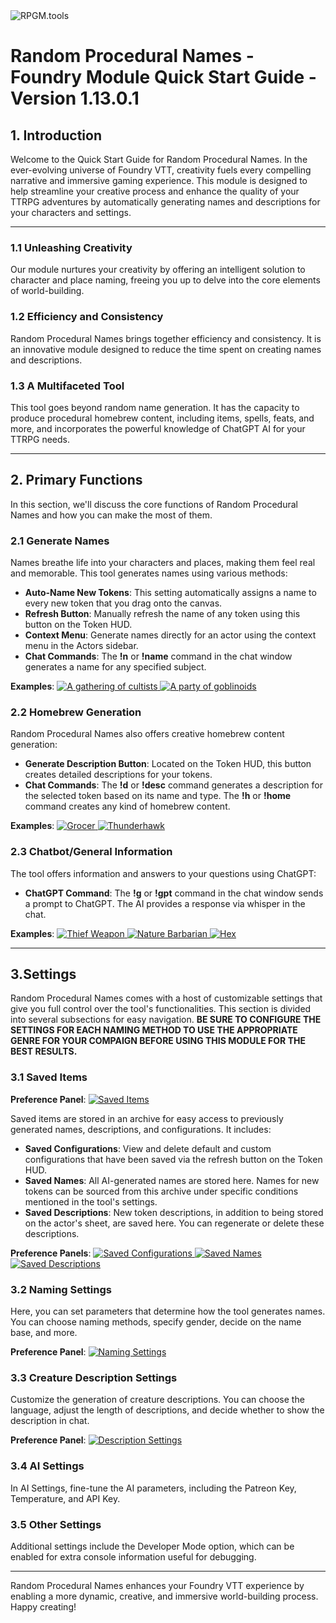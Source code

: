 <img src="./img/foundry/rpgmtools.jpg" alt="RPGM.tools">

# Random Procedural Names - Foundry Module Quick Start Guide - Version 1.13.0.1

## 1. Introduction

Welcome to the Quick Start Guide for Random Procedural Names. In the ever-evolving universe of Foundry VTT, creativity fuels every compelling narrative and immersive gaming experience. This module is designed to help streamline your creative process and enhance the quality of your TTRPG adventures by automatically generating names and descriptions for your characters and settings.

---

### 1.1 Unleashing Creativity

Our module nurtures your creativity by offering an intelligent solution to character and place naming, freeing you up to delve into the core elements of world-building.

### 1.2 Efficiency and Consistency

Random Procedural Names brings together efficiency and consistency. It is an innovative module designed to reduce the time spent on creating names and descriptions.

### 1.3 A Multifaceted Tool

This tool goes beyond random name generation. It has the capacity to produce procedural homebrew content, including items, spells, feats, and more, and incorporates the powerful knowledge of ChatGPT AI for your TTRPG needs.

---

## 2. Primary Functions

In this section, we'll discuss the core functions of Random Procedural Names and how you can make the most of them.

### 2.1 Generate Names

Names breathe life into your characters and places, making them feel real and memorable. This tool generates names using various methods:

-   **Auto-Name New Tokens**: This setting automatically assigns a name to every new token that you drag onto the canvas.
-   **Refresh Button**: Manually refresh the name of any token using this button on the Token HUD.
-   **Context Menu**: Generate names directly for an actor using the context menu in the Actors sidebar.
-   **Chat Commands**: The **!n** or **!name** command in the chat window generates a name for any specified subject.

**Examples**:
<a href="./img/foundry/cultists.jpg" target=_blank>
<img src="./img/foundry/cultists-300.jpg" alt="A gathering of cultists">
</a>
<a href="./img/foundry/goblinoids.jpg" target=_blank>
<img src="./img/foundry/goblinoids-300.jpg" alt="A party of goblinoids">
</a>

### 2.2 Homebrew Generation

Random Procedural Names also offers creative homebrew content generation:

-   **Generate Description Button**: Located on the Token HUD, this button creates detailed descriptions for your tokens.
-   **Chat Commands**: The **!d** or **!desc** command generates a description for the selected token based on its name and type. The **!h** or **!home** command creates any kind of homebrew content.

**Examples**:
<a href="./img/foundry/grocer.jpg" target=_blank>
<img src="./img/foundry/grocer-300.jpg" alt="Grocer">
</a>
<a href="./img/foundry/thunderhawk.jpg" target=_blank>
<img src="./img/foundry/thunderhawk-300.jpg" alt="Thunderhawk">
</a>

### 2.3 Chatbot/General Information

The tool offers information and answers to your questions using ChatGPT:

-   **ChatGPT Command**: The **!g** or **!gpt** command in the chat window sends a prompt to ChatGPT. The AI provides a response via whisper in the chat.

**Examples**:
<a href="./img/foundry/thief-weapon.jpg" target=_blank>
<img src="./img/foundry/thief-weapon-300.jpg" alt="Thief Weapon">
</a>
<a href="./img/foundry/nature-barbarian.jpg" target=_blank>
<img src="./img/foundry/nature-barbarian-300.jpg" alt="Nature Barbarian">
</a>
<a href="./img/foundry/hex.jpg" target=_blank>
<img src="./img/foundry/hex-300.jpg" alt="Hex">
</a>

---

## 3.Settings

Random Procedural Names comes with a host of customizable settings that give you full control over the tool's functionalities. This section is divided into several subsections for easy navigation. **BE SURE TO CONFIGURE THE SETTINGS FOR EACH NAMING METHOD TO USE THE APPROPRIATE GENRE FOR YOUR COMPAIGN BEFORE USING THIS MODULE FOR THE BEST RESULTS.**

### 3.1 Saved Items

**Preference Panel**:
<a href="./img/foundry/saved-items.jpg" target=_blank>
<img src="./img/foundry/saved-items-300.jpg" alt="Saved Items">
</a>

Saved items are stored in an archive for easy access to previously generated names, descriptions, and configurations. It includes:

-   **Saved Configurations**: View and delete default and custom configurations that have been saved via the refresh button on the Token HUD.
-   **Saved Names**: All AI-generated names are stored here. Names for new tokens can be sourced from this archive under specific conditions mentioned in the tool's settings.
-   **Saved Descriptions**: New token descriptions, in addition to being stored on the actor's sheet, are saved here. You can regenerate or delete these descriptions.

**Preference Panels**:
<a href="./img/foundry/saved-configs.jpg" target=_blank>
<img src="./img/foundry/saved-configs-300.jpg" alt="Saved Configurations">
</a>
<a href="./img/foundry/saved-names.jpg" target=_blank>
<img src="./img/foundry/saved-names-300.jpg" alt="Saved Names">
</a>
<a href="./img/foundry/saved-descriptions.jpg" target=_blank>
<img src="./img/foundry/saved-descriptions-300.jpg" alt="Saved Descriptions">
</a>

### 3.2 Naming Settings

Here, you can set parameters that determine how the tool generates names. You can choose naming methods, specify gender, decide on the name base, and more.

**Preference Panel**:
<a href="./img/foundry/naming-settings.jpg" target=_blank>
<img src="./img/foundry/naming-settings-300.jpg" alt="Naming Settings">
</a>

### 3.3 Creature Description Settings

Customize the generation of creature descriptions. You can choose the language, adjust the length of descriptions, and decide whether to show the description in chat.

**Preference Panel**:
<a href="./img/foundry/description-settings.jpg" target=_blank>
<img src="./img/foundry/description-settings-300.jpg" alt="Description Settings">
</a>

### 3.4 AI Settings

In AI Settings, fine-tune the AI parameters, including the Patreon Key, Temperature, and API Key.

### 3.5 Other Settings

Additional settings include the Developer Mode option, which can be enabled for extra console information useful for debugging.

---

Random Procedural Names enhances your Foundry VTT experience by enabling a more dynamic, creative, and immersive world-building process. Happy creating!
